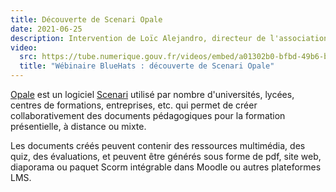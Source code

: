 ```yaml
---
title: Découverte de Scenari Opale
date: 2021-06-25
description: Intervention de Loïc Alejandro, directeur de l'association Scenari
video:
  src: https://tube.numerique.gouv.fr/videos/embed/a01302b0-bfbd-49b6-b05f-740cae8e37eb
  title: "Wébinaire BlueHats : découverte de Scenari Opale"
---
```


[Opale](https://doc.scenari.software/Opale/fr/) est un logiciel [Scenari](https://scenari.org/) utilisé par nombre d'universités, lycées, centres de formations, entreprises, etc. qui permet de créer collaborativement des documents pédagogiques pour la formation présentielle, à distance ou mixte.

Les documents créés peuvent contenir des ressources multimédia, des quiz, des évaluations, et peuvent être générés sous forme de pdf, site web, diaporama ou paquet Scorm intégrable dans Moodle ou autres plateformes LMS.

